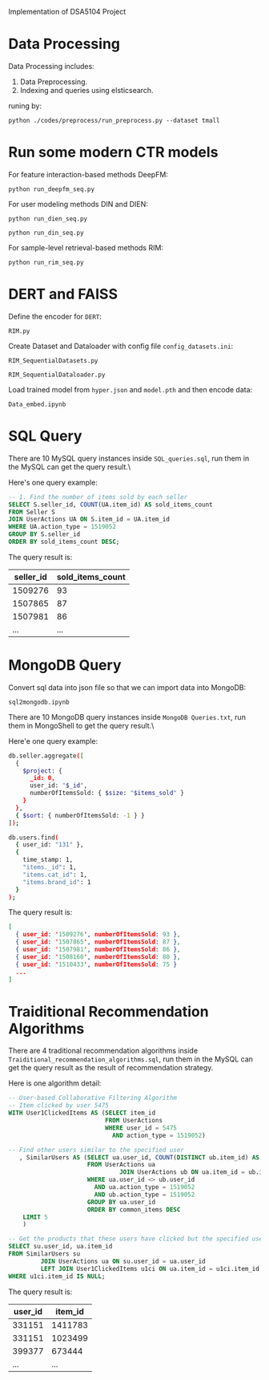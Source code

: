 Implementation of DSA5104 Project

# Data Processing

Data Processing includes:

1. Data Preprocessing.
2. Indexing and queries using elsticsearch.

runing by:

`python ./codes/preprocess/run_preprocess.py --dataset tmall`

# Run some modern CTR models

For feature interaction-based methods DeepFM:

`python run_deepfm_seq.py`

For user modeling methods DIN and DIEN:

`python run_dien_seq.py`

`python run_din_seq.py`

For sample-level retrieval-based methods RIM:

`python run_rim_seq.py`

# DERT and FAISS

Define the encoder for `DERT`:

`RIM.py`

Create Dataset and Dataloader with config file `config_datasets.ini`:

`RIM_SequentialDatasets.py`

`RIM_SequentialDataloader.py`

Load trained model from `hyper.json` and `model.pth` and then encode data:

`Data_embed.ipynb`

# SQL Query

There are 10 MySQL query instances inside `SQL_queries.sql`, run them in the MySQL can get the query result.\

Here's one query example:

```sql
-- 1. Find the number of items sold by each seller
SELECT S.seller_id, COUNT(UA.item_id) AS sold_items_count
FROM Seller S
JOIN UserActions UA ON S.item_id = UA.item_id
WHERE UA.action_type = 1519052
GROUP BY S.seller_id
ORDER BY sold_items_count DESC;
```

The query result is:

| **seller_id** | **sold_items_count** |
| ------------- | -------------------- |
| 1509276       | 93                   |
| 1507865       | 87                   |
| 1507981       | 86                   |
| ...           | ...                  |

# MongoDB Query

Convert sql data into json file so that we can import data into MongoDB:

`sql2mongodb.ipynb`

There are 10 MongoDB query instances inside `MongoDB Queries.txt`, run them in MongoShell to get the query result.\

Here'e one query example:

```bash
db.seller.aggregate([
  {
    $project: {
      _id: 0,
      user_id: "$_id",
      numberOfItemsSold: { $size: "$items_sold" }
    }
  },
  { $sort: { numberOfItemsSold: -1 } }
]);

db.users.find(
  { user_id: "131" },
  {
    time_stamp: 1,
    "items._id": 1,
    "items.cat_id": 1,
    "items.brand_id": 1
  }
);
```

The query result is:

```json
[
  { user_id: '1509276', numberOfItemsSold: 93 },
  { user_id: '1507865', numberOfItemsSold: 87 },
  { user_id: '1507981', numberOfItemsSold: 86 },
  { user_id: '1508160', numberOfItemsSold: 80 },
  { user_id: '1510433', numberOfItemsSold: 75 }
  ...
]
```


# Traiditional Recommendation Algorithms

There are 4 traditional recommendation algorithms inside `Traiditional_recommendation_algorithms.sql`, run them in the MySQL can get the query result as the result of recommendation strategy.

Here is one algorithm detail:

```sql
-- User-based Collaborative Filtering Algorithm
-- Item clicked by user 5475
WITH User1ClickedItems AS (SELECT item_id
                           FROM UserActions
                           WHERE user_id = 5475
                             AND action_type = 1519052)

-- Find other users similar to the specified user
   , SimilarUsers AS (SELECT ua.user_id, COUNT(DISTINCT ub.item_id) AS common_items
                      FROM UserActions ua
                               JOIN UserActions ub ON ua.item_id = ub.item_id
                      WHERE ua.user_id <> ub.user_id
                        AND ua.action_type = 1519052
                        AND ub.action_type = 1519052
                      GROUP BY ua.user_id
                      ORDER BY common_items DESC
    LIMIT 5
    )

-- Get the products that these users have clicked but the specified user has not clicked
SELECT su.user_id, ua.item_id
FROM SimilarUsers su
         JOIN UserActions ua ON su.user_id = ua.user_id
         LEFT JOIN User1ClickedItems u1ci ON ua.item_id = u1ci.item_id
WHERE u1ci.item_id IS NULL;
```

The query result is:

| **user_id** | **item_id** |
| ----------- | ----------- |
| 331151      | 1411783     |
| 331151      | 1023499     |
| 399377      | 673444      |
| ...         | ...         |




